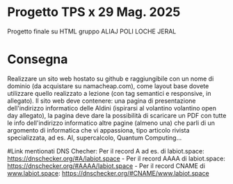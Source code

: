 # Progetto TPS x 29 Mag. 2025
Progetto finale su HTML gruppo ALIAJ POLI LOCHE JERAL

# Consegna
Realizzare un sito web hostato su github e raggiungibile con un nome di dominio (da acquistare su namacheap.com),
come layout base dovete utilizzare quello realizzato a lezione (con tag semantici e responsive, in allegato).
Il sito web deve contenere:
una pagina di presentazione dell'indirizzo informatico delle Aldini (ispirarsi al volantino volantino open day allegato), la pagina deve dare la possibilità di scaricare un PDF con tutte le info dell'indirizzo informatico
altre pagine (almeno una) che parli di un argomento di informatica che vi appassiona, tipo articolo rivista specializzata, ad es. AI, supercalcolo, Quantum Computing...

#Link mentionati
DNS Checher:
Per il record A ad es. di labiot.space: https://dnschecker.org/#A/labiot.space - Per il record AAAA di labiot.space: https://dnschecker.org/#AAAA/labiot.space - Per il record CNAME di www.labiot.space:
https://dnschecker.org/#CNAME/www.labiot.space
